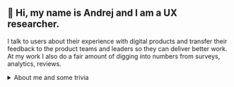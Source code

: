 <!---
AndrejKiri/AndrejKiri is a ✨ special ✨ repository because its `README.md` (this file) appears on your GitHub profile.
You can click the Preview link to take a look at your changes.
--->
## 👋 Hi, my name is Andrej and I am a UX researcher. 

I talk to users about their experience with digital products and transfer their feedback to the product teams and leaders so they can deliver better work. At my work I also do a fair amount of digging into numbers from surveys, analytics, reviews.

<details>
  <summary>About me and some trivia</summary>

### About me
- I have a background in Computer Science and Sociology. This pretty obscure combination turned out to be extremely useful for my work. 
- I started my career in 2014 in a consultancy, then moved to a corporate and later settled in the startup world. It has been more than 7 years now since I started doing UX research and I still love it. Currently, I am excited about Developer Experience, especially IT operations. Check more details on my [LinkedIn](https://www.linkedin.com/in/andrej-kiripolsk%C3%BD-22042843/).
- I grew up in southern Slovakia. Now I live in the Czech Republic. With my wife, we have 2 little kids and an evil cat. When the kids fall asleep in the evening, I play Dota 2. Recently I realized that I love gardening.

### Trivia
- In MBTI personality type I score between Advocate [INFJ-T](https://www.16personalities.com/infj-personality) and Architect [INTJ-T](https://www.16personalities.com/intj-personality) types. I can relate to both.
- I can blind type in both latin and cyrilic
- My Dota 2 MMR is 2k (means "rather bad")
  
</details>
